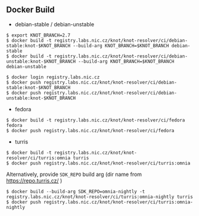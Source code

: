 Docker Build
------------

* debian-stable / debian-unstable

```
$ export KNOT_BRANCH=2.7
$ docker build -t registry.labs.nic.cz/knot/knot-resolver/ci/debian-stable:knot-$KNOT_BRANCH --build-arg KNOT_BRANCH=$KNOT_BRANCH debian-stable
$ docker build -t registry.labs.nic.cz/knot/knot-resolver/ci/debian-unstable:knot-$KNOT_BRANCH --build-arg KNOT_BRANCH=$KNOT_BRANCH debian-unstable

$ docker login registry.labs.nic.cz
$ docker push registry.labs.nic.cz/knot/knot-resolver/ci/debian-stable:knot-$KNOT_BRANCH
$ docker push registry.labs.nic.cz/knot/knot-resolver/ci/debian-unstable:knot-$KNOT_BRANCH
```

* fedora

```
$ docker build -t registry.labs.nic.cz/knot/knot-resolver/ci/fedora fedora
$ docker push registry.labs.nic.cz/knot/knot-resolver/ci/fedora
```

* turris

```
$ docker build -t registry.labs.nic.cz/knot/knot-resolver/ci/turris:omnia turris
$ docker push registry.labs.nic.cz/knot/knot-resolver/ci/turris:omnia
```

Alternatively, provide `SDK_REPO` build arg (dir name from https://repo.turris.cz/ )

```
$ docker build --build-arg SDK_REPO=omnia-nightly -t registry.labs.nic.cz/knot/knot-resolver/ci/turris:omnia-nightly turris
$ docker push registry.labs.nic.cz/knot/knot-resolver/ci/turris:omnia-nightly
```
